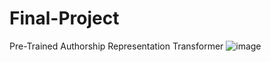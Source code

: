 # Final-Project
Pre-Trained Authorship Representation Transformer
![image](https://user-images.githubusercontent.com/81267363/200677379-1a6a0c31-a04e-49f8-9bd4-3ff721c81b43.png)
